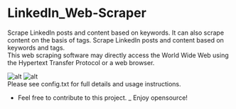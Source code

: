 # LinkedIn_Web-Scraper
Scrape LinkedIn posts and content based on keywords.
It can also scrape content on the basis of tags.
Scrape LinkedIn posts and content based on keywords and tags.
<br>
This web scraping software may directly access the World Wide Web using the Hypertext Transfer Protocol or a web browser.
<br>

![alt](https://github.com/aniketgupta1902/LinkedIn_Web-Scraper/blob/master/linkedin%20webscrapper.PNG)
![alt](https://wizardsourcer.com/wp-content/uploads/2021/03/Scraping-LinkedIn-.png)
<br>
Please see config.txt for full details and usage instructions.

 - Feel free to contribute to this project.
 _ Enjoy opensource!
